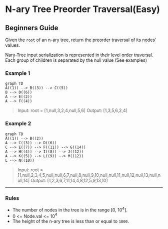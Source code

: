 # N-ary Tree Preorder Traversal(Easy)

## Beginners Guide

Given the `root` of an n-ary tree, return the preorder traversal of its nodes' values.

Nary-Tree input serialization is represented in their level order traversal. Each group of children is separated by the null value (See examples)

### Example 1

```mermaid
graph TD
A((1)) --> B((3)) --> C((5))
B --> D((6))
A --> E((2))
A --> F((4))
```

> Input: root = [1,null,3,2,4,null,5,6]
Output: [1,3,5,6,2,4]

### Example 2

```mermaid
graph TD
A((1)) --> B((2))
A --> C((3)) --> D((6))
C --> E((7)) --> F((11)) --> G((14))
A --> H((4)) --> I((8)) --> J((12))
A --> K((5)) --> L((9)) --> M((12))
L --> N((10))
```

> Input: root = [1,null,2,3,4,5,null,null,6,7,null,8,null,9,10,null,null,11,null,12,null,13,null,null,14]
Output: [1,2,3,6,7,11,14,4,8,12,5,9,13,10]

---

### Rules

* The number of nodes in the tree is in the range [0, 10$^4$].
* 0 <= Node.val <= 10$^4$
* The height of the n-ary tree is less than or equal to `1000`.

